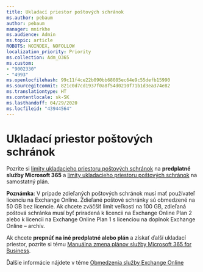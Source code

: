 ```yaml
---
title: Ukladací priestor poštových schránok
ms.author: pebaum
author: pebaum
manager: mnirkhe
ms.audience: Admin
ms.topic: article
ROBOTS: NOINDEX, NOFOLLOW
localization_priority: Priority
ms.collection: Adm_O365
ms.custom:
- "9002330"
- "4993"
ms.openlocfilehash: 99c11f4ce22b090bb68085ec64e9c55defb15990
ms.sourcegitcommit: 821c0d7cd1937f0a8f54d0210f71b1d3ea374e82
ms.translationtype: HT
ms.contentlocale: sk-SK
ms.lasthandoff: 04/29/2020
ms.locfileid: "43944564"
---
```

# <a name="mailbox-storage"></a>Ukladací priestor poštových schránok

Pozrite si [limity ukladacieho priestoru poštových schránok](https://docs.microsoft.com/office365/servicedescriptions/exchange-online-service-description/exchange-online-limits#mailbox-storage-limits) na **predplatné služby Microsoft 365** a [limity ukladacieho priestoru poštových schránok](https://docs.microsoft.com/office365/servicedescriptions/exchange-online-service-description/exchange-online-limits#storage-limits-across-standalone-plans) na samostatný plán. 

**Poznámka**: V prípade zdieľaných poštových schránok musí mať používateľ licenciu na Exchange Online. Zdieľané poštové schránky sú obmedzené na 50 GB bez licencie. Ak chcete zväčšiť limit veľkosti na 100 GB, zdieľaná poštová schránka musí byť priradená k licencii na Exchange Online Plan 2 alebo k licencii na Exchange Online Plan 1 s licenciou na doplnok Exchange Online – archív.

Ak chcete **prepnúť na iné predplatné alebo plán** a získať ďalší ukladací priestor, pozrite si tému [Manuálna zmena plánov služby Microsoft 365 for Business](https://docs.microsoft.com/microsoft-365/commerce/subscriptions/switch-plans-manually?view=o365-worldwide).

Ďalšie informácie nájdete v téme [Obmedzenia služby Exchange Online](https://docs.microsoft.com/office365/servicedescriptions/exchange-online-service-description/exchange-online-limits)
